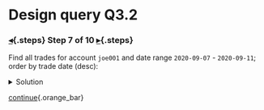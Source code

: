 <div class="top">

# Design query Q3.2
### [◂](command:katapod.loadPage?step6){.steps} Step 7 of 10 [▸](command:katapod.loadPage?step8){.steps}
</div>

Find all trades for account `joe001` and date range `2020-09-07` - `2020-09-11`; order by trade date (desc):

<details>
  <summary>Solution</summary>

```
SELECT account, 
       TODATE(DATEOF(trade_id)) AS date, 
       trade_id, type, symbol,
       shares, price, amount 
FROM trades_by_a_d
WHERE account = 'joe001'
  AND trade_id > maxTimeuuid('2020-09-07')
  AND trade_id < minTimeuuid('2020-09-12');
```

</details>

[continue](command:katapod.loadPage?step8){.orange_bar}
